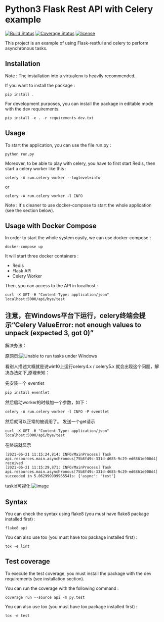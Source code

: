 # Python3 Flask Rest API with Celery example

[![Build Status](https://travis-ci.org/matthieugouel/python-flask-celery-example.svg?branch=master)](https://travis-ci.org/matthieugouel/python-flask-celery-example)
[![Coverage Status](https://img.shields.io/coveralls/github/matthieugouel/python-flask-celery-example.svg)](https://coveralls.io/github/matthieugouel/python-flask-celery-example?branch=master)
[![license](https://img.shields.io/github/license/matthieugouel/python-flask-celery-example.svg)](https://github.com/matthieugouel/python-flask-celery-example/blob/master/LICENSE)

This project is an example of using Flask-restful and celery to perform asynchronous tasks.

## Installation

Note : The installation into a virtualenv is heavily recommended.

If you want to install the package :

```
pip install .
```

For development purposes, you can install the package in editable mode with the dev requirements.

```
pip install -e . -r requirements-dev.txt
```

## Usage

To start the application, you can use the file run.py :

```
python run.py
```

Moreover, to be able to play with celery, you have to first start Redis, then start a celery worker like this :

```
celery -A run.celery worker --loglevel=info
```
or
```
celery -A run.celery worker -l INFO
```

Note : It's cleaner to use docker-compose to start the whole application (see the section below).

## Usage with Docker Compose

In order to start the whole system easily, we can use docker-compose :

```
docker-compose up
```

It will start three docker containers :
- Redis
- Flask API
- Celery Worker

Then, you can access to the API in localhost :

```
curl -X GET -H "Content-Type: application/json" localhost:5000/api/bye/test
```
## 注意，在Windows平台下运行，celery终端会提示“Celery ValueError: not enough values to unpack (expected 3, got 0)”
解决办法：

原网页:![Unable to run tasks under Windows](https://github.com/celery/celery/issues/4081)

看别人描述大概就是说win10上运行celery4.x / celery5.x 就会出现这个问题，解决办法如下,原理未知：

先安装一个 eventlet
```
pip install eventlet
```
然后启动worker的时候加一个参数，如下：
```
celery -A run.celery worker -l INFO -P eventlet
```
然后就可以正常的被调用了。
发送一个get请示
```
curl -X GET -H "Content-Type: application/json" localhost:5000/api/bye/test
```
在终端就显示
```
[2021-06-21 11:15:24,814: INFO/MainProcess] Task api.resources.main.asynchronous[75b8f49c-331d-4685-9c29-ed6861e000d4] received
[2021-06-21 11:15:29,871: INFO/MainProcess] Task api.resources.main.asynchronous[75b8f49c-331d-4685-9c29-ed6861e000d4] succeeded in 5.062999999965541s: {'async': 'test'}
```
taskid可视化
![image](https://user-images.githubusercontent.com/13137730/122703075-63180780-d283-11eb-9b58-fecf8b08a47d.png)


## Syntax

You can check the syntax using flake8 (you must have flake8 package installed first) :

```
flake8 api
```

You can also use tox (you must have tox package installed first) :

```
tox -e lint
```

## Test coverage

To execute the test coverage, you must install the package with the dev requirements (see installation section).

You can run the coverage with the following command :

```
coverage run --source api -m py.test
```

You can also use tox (you must have tox package installed first) :

```
tox -e test
```
